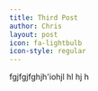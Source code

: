 ```yaml
---
title: Third Post
author: Chris
layout: post
icon: fa-lightbulb
icon-style: regular
---
```



fgjfgjfghjh'iohjl
hl
hj
h
